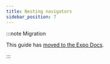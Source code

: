 ```yaml
---
title: Nesting navigators
sidebar_position: 7
---
```


:::note Migration

This guide has [moved to the Expo Docs](https://docs.expo.dev/router/advanced/nesting-navigators/).

:::
